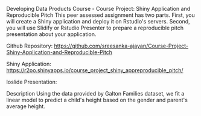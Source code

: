 Developing Data Products Course - Course Project: Shiny Application and Reproducible Pitch This peer assessed assignment has two parts. First, you will create a Shiny application and deploy it on Rstudio's servers. Second, you will use Slidify or Rstudio Presenter to prepare a reproducible pitch presentation about your application.

Github Repository: https://github.com/sreesanka-ajayan/Course-Project-Shiny-Application-and-Reproducible-Pitch

Shiny Application: https://r2po.shinyapps.io/course_project_shiny_appreproducible_pitch/

Ioslide Presentation:

Description Using the data provided by Galton Families dataset, we fit a linear model to predict a child's height based on the gender and parent's average height.
